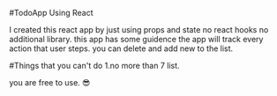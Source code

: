 #TodoApp Using React 

I created this react app by just using props and state
no react hooks no additional library.
this app has some guidence the app will track every action that user steps.
you can delete and add new to the list.

#Things that you can't do 
1.no more than 7 list.

you are free to use. 😎
